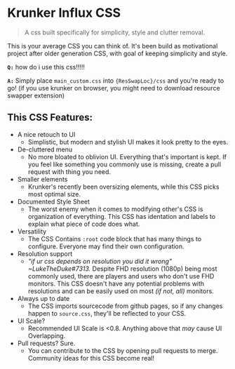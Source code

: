 # Krunker Influx CSS
> A css built specifically for simplicity, style and clutter removal.
> 
This is your average CSS you can think of. It's been build as motivational project after older generation CSS, with goal of keeping simplicity and style.

**`Q:`** how do i use this css!!!!!

**`A:`** Simply place `main_custom.css` into `{ResSwapLoc}/css` and you're ready to go!
(if you use krunker on browser, you might need to download resource swapper extension)

## **This CSS Features:**
- A nice retouch to UI
  - Simplistic, but modern and stylish UI makes it look pretty to the eyes.
- De-cluttered menu
  - No more bloated to oblivion UI. Everything that's important is kept. If you feel like something you commonly use is missing, create a pull request with thing you need.
- Smaller elements
  - Krunker's recently been oversizing elements, while this CSS picks most optimal size.
- Documented Style Sheet
  - The worst enemy when it comes to modifying other's CSS is organization of everything. This CSS has identation and labels to explain what piece of code does what.
- Versatility
  - The CSS Contains `:root` code block that has many things to configure. Everyone may find their own configuration.
- Resolution support
  - *"if ur css depends on resolution you did it wrong" ~LukeTheDuke#7313.* Despite FHD resolution (1080p) being most commonly used, there are players and users who don't use FHD monitors. This CSS doesn't have any potential problems with resolutions and can be easily used on most *(if not, all)* monitors.
- Always up to date
  - The CSS imports sourcecode from github pages, so if any changes happen to `source.css`, they'll be reflected to your CSS.
- UI Scale?
  - Recommended UI Scale is <0.8. Anything above that *may* cause UI Overlapping.
- Pull requests? Sure.
  - You can contribute to the CSS by opening pull requests to merge. Community ideas for this CSS become real!
